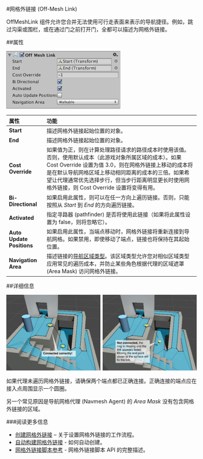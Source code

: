 #网格外链接 (Off-Mesh Link)

OffMeshLink 组件允许您合并无法使用可行走表面来表示的导航捷径。例如，跳过沟渠或围栏，或在通过门之前打开门，全都可以描述为网格外链接。

##属性

![](../uploads/Main/OffMeshLink.png) 

|属性 |功能 |
|:---|:---|
|**Start** |描述网格外链接起始位置的对象。 |
|**End** |描述网格外链接起始位置的对象。|
|**Cost Override**|如果值为正，则在计算处理路径请求的路径成本时使用该值。否则，使用默认成本（此游戏对象所属区域的成本）。如果 Cost Override 设置为值 3.0，则在网格外链接上移动的成本将是在默认导航网格区域上移动相同距离的成本的三倍。如果希望让代理通常优先选择步行，但当步行距离明显更长时使用网格外链接，则 Cost Override 设置将变得有用。 |
|**Bi-Directional**|如果启用此属性，则可以在任一方向上遍历链接。否则，只能按照从 _Start_ 到 _End_ 的方向遍历链接。|
|**Activated** |指定寻路器 (pathfinder) 是否将使用此链接（如果将此属性设置为 false，则将忽略它）。 |
|**Auto Update Positions** |如果启用此属性，当端点移动时，网格外链接将重新连接到导航网格。如果禁用，即使移动了端点，链接也将保持在其起始位置。 |
|**Navigation Area** |描述链接的[导航区域类型](nav-AreasAndCosts.html)。该区域类型允许您对相似区域类型应用常见的遍历成本，并防止某些角色根据代理的区域遮罩 (Area Mask) 访问网格外链接。 |

##详细信息

![](../uploads/Main/OffMeshLinkDebug.svg) 

如果代理未遍历网格外链接，请确保两个端点都已正确连接。正确连接的端点应在接入点周围显示一个圆圈。

另一个常见原因是导航网格代理 (Navmesh Agent) 的 _Area Mask_ 没有包含网格外链接的区域。

###阅读更多信息
- [创建网格外链接](nav-CreateOffMeshLink.html) – 关于设置网格外链接的工作流程。
- [自动构建网格外链接](nav-BuildingOffMeshLinksAutomatically.html) - 如何自动创建。
- [网格外链接脚本参考](../ScriptReference/AI.OffMeshLink.html) - 网格外链接脚本 API 的完整描述。
